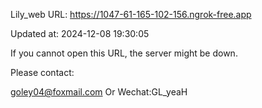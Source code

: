 Lily_web URL: https://1047-61-165-102-156.ngrok-free.app

Updated at: 2024-12-08 19:30:05

If you cannot open this URL, the server might be down.

Please contact: 

goley04@foxmail.com Or Wechat:GL_yeaH